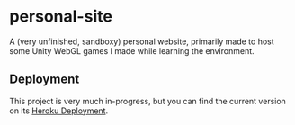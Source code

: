 # personal-site
A (very unfinished, sandboxy) personal website, primarily made to host some Unity WebGL games I made while learning the environment.

## Deployment
This project is very much in-progress, but you can find the current version on its [Heroku Deployment](https://nick-olson.herokuapp.com).
